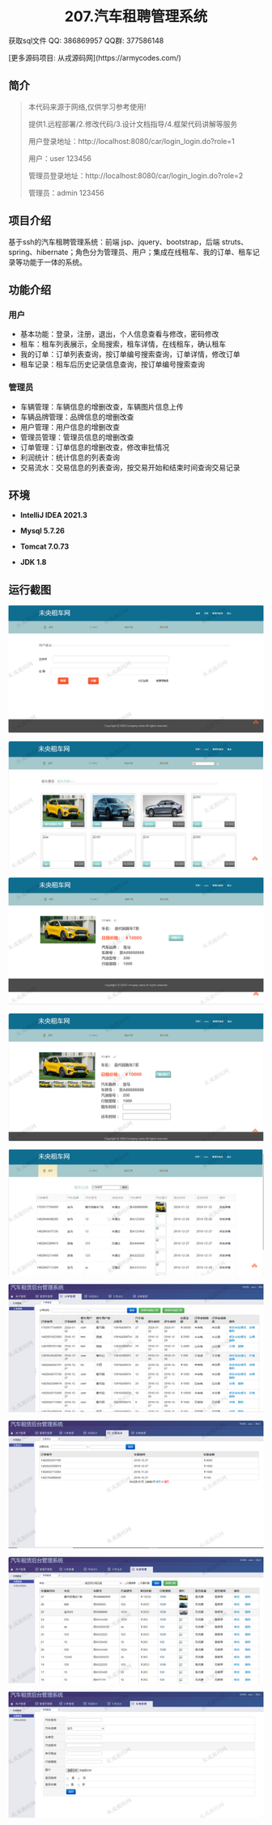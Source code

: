 <p><h1 align="center">207.汽车租聘管理系统</h1></p>

<p> 获取sql文件 QQ: 386869957 QQ群: 377586148 </p>
<p> [更多源码项目: 从戎源码网](https://armycodes.com/) </p>

## 简介

> 本代码来源于网络,仅供学习参考使用!
>
> 提供1.远程部署/2.修改代码/3.设计文档指导/4.框架代码讲解等服务
>
> 用户登录地址：http://localhost:8080/car/login_login.do?role=1
> 
> 用户：user 123456
> 
> 管理员登录地址：http://localhost:8080/car/login_login.do?role=2
>
> 管理员：admin 123456
>

## 项目介绍
基于ssh的汽车租聘管理系统：前端 jsp、jquery、bootstrap，后端 struts、spring、hibernate；角色分为管理员、用户；集成在线租车、我的订单、租车记录等功能于一体的系统。

## 功能介绍

### 用户

- 基本功能：登录，注册，退出，个人信息查看与修改，密码修改
- 租车：租车列表展示，全局搜索，租车详情，在线租车，确认租车
- 我的订单：订单列表查询，按订单编号搜索查询，订单详情，修改订单
- 租车记录：租车后历史记录信息查询，按订单编号搜索查询

### 管理员

- 车辆管理：车辆信息的增删改查，车辆图片信息上传
- 车辆品牌管理：品牌信息的增删改查
- 用户管理：用户信息的增删改查
- 管理员管理：管理员信息的增删改查
- 订单管理：订单信息的增删改查，修改审批情况
- 利润统计：统计信息的列表查询
- 交易流水：交易信息的列表查询，按交易开始和结束时间查询交易记录

## 环境

- <b>IntelliJ IDEA 2021.3</b>

- <b>Mysql 5.7.26</b>

- <b>Tomcat 7.0.73</b>

- <b>JDK 1.8</b>

## 运行截图

![](screenshot/1.png)

![](screenshot/2.png)

![](screenshot/3.png)

![](screenshot/4.png)

![](screenshot/5.png)

![](screenshot/6.png)

![](screenshot/7.png)

![](screenshot/8.png)

![](screenshot/9.png)





